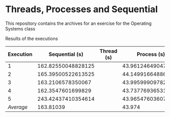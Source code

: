 # Threads, Processes and Sequential

This repository contains the archives for an exercise for the Operating Systems class

Results of the executions

| Execution | Sequential (s) | Thread (s) | Process (s) |
|-----------|----------------|------------|-------------|
| 1         |162.82550048828125|           |43.961246490478516 |
| 2         |165.39500522613525|           |44.149916648864746 |
| 3         |163.2106578350067 |           |43.9959990978241   |
| 4         |162.3547601699829 |           |43.73776936531067  |
| 5         |243.42437410354614|           |43.96547603607178  |
| *Average* |163.81039         |           |43.974             |

